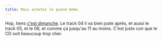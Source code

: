 ```yaml
---
title: Mais achetez le quand même.
---
```


Hop, tiens [c'est dimanche](http://oz.wizard.free.fr/files/Hoppipolla.mp3). Le
track 04 il va bien juste après, et aussi le track 05, et le 06, et comme ça
jusqu'au 11 au moins. C'est juste con que le CD soit beaucoup trop cher.


